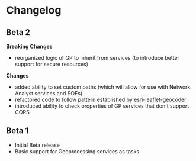 # Changelog

## Beta 2

**Breaking Changes**
* reorganized logic of GP to inherit from services (to introduce better support for secure resources)

**Changes**
* added ability to set custom paths (which will allow for use with Network Analyst services and SOEs)
* refactored code to follow pattern established by [esri-leaflet-geocoder](https://github.com/Esri/esri-leaflet-geocoder)
* introduced ability to check properties of GP services that don't support CORS

## Beta 1

* Initial Beta release
* Basic support for Geoprocessing services as tasks
